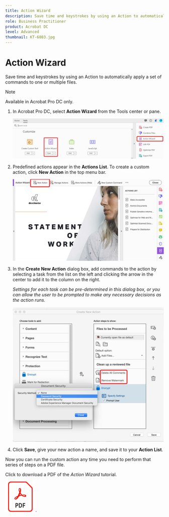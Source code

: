 ```yaml
---
title: Action Wizard
description: Save time and keystrokes by using an Action to automatically apply a set of commands to one or multiple files
role: Business Practitioner
product: Acrobat DC
level: Advanced
thumbnail: KT-6803.jpg
---
```


# Action Wizard

Save time and keystrokes by using an Action to automatically apply a set of commands to one or multiple files. 

>[!NOTE]
>
>Available in Acrobat Pro DC only.

1. In Acrobat Pro DC, select **Action Wizard** from the Tools center or pane.

    ![Action Wizard Step 1](../assets/ActionWizard_1.png)

1. Predefined actions appear in the **Actions List**. To create a custom action, click **New Action** in the top menu bar.

    ![Action Wizard Step 2](../assets/ActionWizard_2.png)

1. In the **Create New Action** dialog box, add commands to the action by selecting a task from the list on the left and clicking the arrow in the center to add it to the column on the right.

    *Settings for each task can be pre-determined in this dialog box, or you can allow the user to be prompted to make any necessary decisions as the action runs.*

    ![Action Wizard Step 3](../assets/ActionWizard_3.png)

1. Click **Save**, give your new action a name, and save it to your **Action List**.

Now you can run the custom action any time you need to perform that series of steps on a PDF file.

Click to download a PDF of the *Action Wizard* tutorial.

[![Download Action Wizard tutorial](../assets/acrobat_PDF_96.png)](../assets/AcrobatDCActionWizard.pdf).